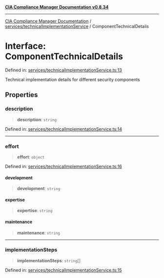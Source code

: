 [**CIA Compliance Manager Documentation v0.8.34**](../../../README.md)

***

[CIA Compliance Manager Documentation](../../../modules.md) / [services/technicalImplementationService](../README.md) / ComponentTechnicalDetails

# Interface: ComponentTechnicalDetails

Defined in: [services/technicalImplementationService.ts:13](https://github.com/Hack23/cia-compliance-manager/blob/a33140701dae02a85d2f0d957645dda4d2c4da41/src/services/technicalImplementationService.ts#L13)

Technical implementation details for different security components

## Properties

### description

> **description**: `string`

Defined in: [services/technicalImplementationService.ts:14](https://github.com/Hack23/cia-compliance-manager/blob/a33140701dae02a85d2f0d957645dda4d2c4da41/src/services/technicalImplementationService.ts#L14)

***

### effort

> **effort**: `object`

Defined in: [services/technicalImplementationService.ts:16](https://github.com/Hack23/cia-compliance-manager/blob/a33140701dae02a85d2f0d957645dda4d2c4da41/src/services/technicalImplementationService.ts#L16)

#### development

> **development**: `string`

#### expertise

> **expertise**: `string`

#### maintenance

> **maintenance**: `string`

***

### implementationSteps

> **implementationSteps**: `string`[]

Defined in: [services/technicalImplementationService.ts:15](https://github.com/Hack23/cia-compliance-manager/blob/a33140701dae02a85d2f0d957645dda4d2c4da41/src/services/technicalImplementationService.ts#L15)
